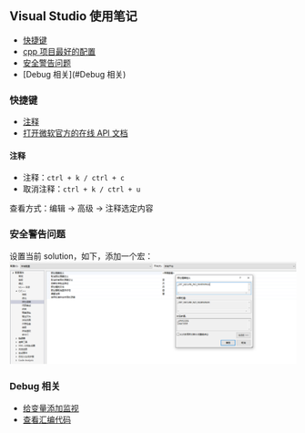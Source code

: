 ## Visual Studio 使用笔记


- [快捷键](#快捷键)
- [cpp 项目最好的配置](./cpp_setup.md)
- [安全警告问题](#安全警告问题)
- [Debug 相关](#Debug 相关)

### 快捷键

- [注释](#注释)
- [打开微软官方的在线 API 文档](./ms_online_api_document.md)


#### 注释

- 注释：`ctrl + k / ctrl + c`
- 取消注释：`ctrl + k / ctrl + u`

查看方式：编辑 -> 高级 -> 注释选定内容


### 安全警告问题

设置当前 solution，如下，添加一个宏：
![](./imgs/img.png)

### Debug 相关

- [给变量添加监视](./add_monitor.md)
- [查看汇编代码](./cat_asm_code.md)